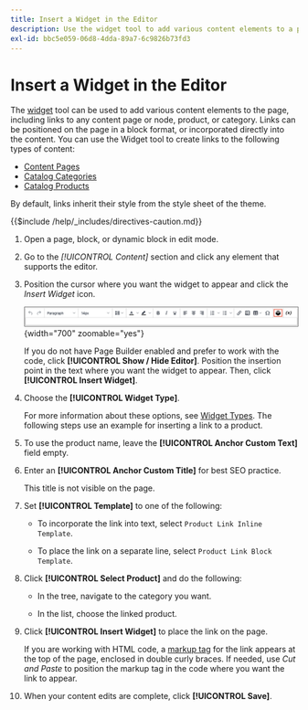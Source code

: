 ```yaml
---
title: Insert a Widget in the Editor
description: Use the widget tool to add various content elements to a page, including links to any content page or node, product, or category.
exl-id: bbc5e059-06d8-4dda-89a7-6c9826b73fd3
---
```

# Insert a Widget in the Editor

The [widget](widget-create.md) tool can be used to add various content elements to the page, including links to any content page or node, product, or category. Links can be positioned on the page in a block format, or incorporated directly into the content. You can use the Widget tool to create links to the following types of content:

- [Content Pages](pages.md)
- [Catalog Categories](../catalog/categories.md)
- [Catalog Products](../catalog/product-create.md)

By default, links inherit their style from the style sheet of the theme.

{{$include /help/_includes/directives-caution.md}}

1. Open a page, block, or dynamic block in edit mode.

1. Go to the _[!UICONTROL Content]_ section and click any element that supports the editor.

1. Position the cursor where you want the widget to appear and click the _Insert Widget_ icon.

   ![Editor toolbar - Insert Widget](./assets/editor-toolbar-widget-button.png){width="700" zoomable="yes"}

   If you do not have Page Builder enabled and prefer to work with the code, click **[!UICONTROL Show / Hide Editor]**. Position the insertion point in the text where you want the widget to appear. Then, click **[!UICONTROL Insert Widget]**.

1. Choose the **[!UICONTROL Widget Type]**.

   For more information about these options, see [Widget Types](widgets.md#widget-types). The following steps use an example for inserting a link to a product.

1. To use the product name, leave the **[!UICONTROL Anchor Custom Text]** field empty.

1. Enter an **[!UICONTROL Anchor Custom Title]** for best SEO practice.

   This title is not visible on the page.

1. Set **[!UICONTROL Template]** to one of the following:

   - To incorporate the link into text, select `Product Link Inline Template`.

   - To place the link on a separate line, select `Product Link Block Template`.

1. Click **[!UICONTROL Select Product]** and do the following:

   - In the tree, navigate to the category you want.

   - In the list, choose the linked product.

1. Click **[!UICONTROL Insert Widget]** to place the link on the page.

   If you are working with HTML code, a [markup tag](../systems/markup-tags.md) for the link appears at the top of the page, enclosed in double curly braces. If needed, use _Cut and Paste_ to position the markup tag in the code where you want the link to appear.

1. When your content edits are complete, click **[!UICONTROL Save]**.
